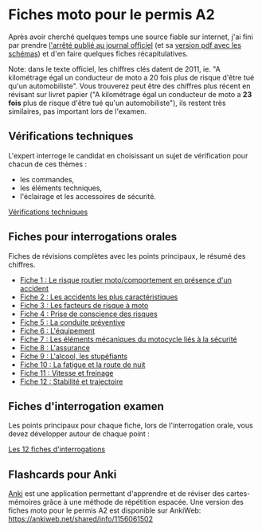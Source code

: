 # Fiches moto pour le permis A2

Après avoir cherché quelques temps une source fiable sur internet, j'ai fini par prendre [l'arrêté publié au journal officiel](https://www.legifrance.gouv.fr/affichTexte.do?cidTexte=JORFTEXT000025803553) (et sa [version pdf avec les schémas](http://www.legifrance.gouv.fr/jopdf/common/jo_pdf.jsp?numJO=0&dateJO=20140411&numTexte=11&pageDebut=06585&pageFin=06617)) et d'en faire quelques fiches récapitulatives.

Note: dans le texte officiel, les chiffres clés datent de 2011, ie. "A kilométrage égal un conducteur de moto a 20 fois plus de risque d'être tué qu'un automobiliste". Vous trouverez peut être des chiffres plus récent en révisant sur livret papier ("A kilométrage égal un conducteur de moto a **23 fois** plus de risque d'être tué qu'un automobiliste"), ils restent très similaires, pas important lors de l'examen.

## Vérifications techniques

L'expert interroge le candidat en choisissant un sujet de vérification pour chacun de ces thèmes :

- les commandes,
- les éléments techniques,
- l'éclairage et les accessoires de sécurité.

[Vérifications techniques](verifications-techniques.md)

## Fiches pour interrogations orales

Fiches de révisions complètes avec les points principaux, le résumé des chiffres.

- [Fiche 1 : Le risque routier moto/comportement en présence d'un accident](fiche-1.md)
- [Fiche 2 : Les accidents les plus caractéristiques](fiche-2.md)
- [Fiche 3 : Les facteurs de risque à moto](fiche-3.md)
- [Fiche 4 : Prise de conscience des risques](fiche-4.md)
- [Fiche 5 : La conduite préventive](fiche-5.md)
- [Fiche 6 : L'équipement](fiche-6.md)
- [Fiche 7 : Les éléments mécaniques du motocycle liés à la sécurité](fiche-7.md)
- [Fiche 8 : L'assurance](fiche-8.md)
- [Fiche 9 : L'alcool, les stupéfiants](fiche-9.md)
- [Fiche 10 : La fatigue et la route de nuit](fiche-10.md)
- [Fiche 11 : Vitesse et freinage](fiche-11.md)
- [Fiche 12 : Stabilité et trajectoire](fiche-12.md)

## Fiches d'interrogation examen

Les points principaux pour chaque fiche, lors de l'interrogation orale, vous devez développer autour de chaque point :

[Les 12 fiches d'interrogations](fiches-interrogations.md)

## Flashcards pour Anki

[Anki](https://apps.ankiweb.net/) est une application permettant d'apprendre et de réviser des cartes-mémoires grâce à une méthode de répétition espacée. Une version des fiches moto pour le permis A2 est disponible sur AnkiWeb: https://ankiweb.net/shared/info/1156061502
